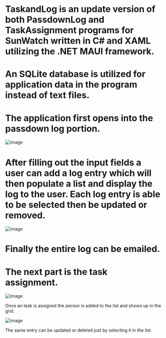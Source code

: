 # TaskandLog is an update version of both PassdownLog and TaskAssignment programs for SunWatch written in C# and XAML utilizing the .NET MAUI framework. 
# An SQLite database is utilized for application data in the program instead of text files. 
# The application first opens into the passdown log portion.

![image](https://user-images.githubusercontent.com/91855477/208279875-eb55a846-5114-4c52-a1e0-dbdb28412760.png)

# After filling out the input fields a user can add a log entry which will then populate a list and display the log to the user. Each log entry is able to be selected then be updated or removed.

![image](https://user-images.githubusercontent.com/91855477/208282991-19a53aff-6fa5-4117-8c8c-a471aaee6f29.png)

# Finally the entire log can be emailed.

# The next part is the task assignment. 

![image](https://user-images.githubusercontent.com/91855477/208283201-e328d7c4-92b8-4612-9577-cda18b464bc1.png)

Once an task is assigned the person is added to the list and shows up in the grid.

![image](https://user-images.githubusercontent.com/91855477/208283255-7ab2c4cf-5998-4e46-b670-0a67f8631987.png)

The same entry can be updated or deleted just by selecting it in the list. 
